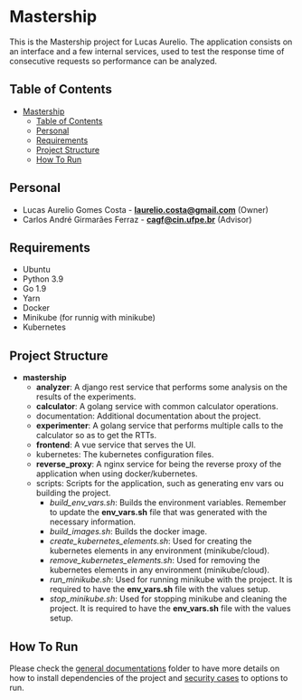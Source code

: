 # Mastership

This is the Mastership project for Lucas Aurelio.
The application consists on an interface and a few internal services, used to test the response time of consecutive requests so performance can be analyzed.

## Table of Contents

- [Mastership](#mastership)
  - [Table of Contents](#table-of-contents)
  - [Personal](#personal)
  - [Requirements](#requirements)
  - [Project Structure](#project-structure)
  - [How To Run](#how-to-run)

## Personal

- Lucas Aurelio Gomes Costa - **laurelio.costa@gmail.com** (Owner)
- Carlos André Girmarães Ferraz - **cagf@cin.ufpe.br** (Advisor)

## Requirements

- Ubuntu
- Python 3.9
- Go 1.9
- Yarn
- Docker
- Minikube (for runnig with minikube)
- Kubernetes

## Project Structure

- **mastership**
  - **analyzer**: A django rest service that performs some analysis on the results of the experiments.
  - **calculator**: A golang service with common calculator operations.
  - documentation: Additional documentation about the project.
  - **experimenter**: A golang service that performs multiple calls to the calculator so as to get the RTTs.
  - **frontend**: A vue service that serves the UI.
  - kubernetes: The kubernetes configuration files.
  - **reverse_proxy**: A nginx service for being the reverse proxy of the application when using docker/kubernetes.
  - scripts: Scripts for the application, such as generating env vars ou building the project.
    - *build_env_vars.sh*: Builds the environment variables. Remember to update the **env_vars.sh** file that was generated with the necessary information.
    - *build_images.sh*: Builds the docker image.
    - *create_kubernetes_elements.sh*: Used for creating the kubernetes elements in any environment (minikube/cloud).
    - *remove_kubernetes_elements.sh*: Used for removing the kubernetes elements in any environment (minikube/cloud).
    - *run_minikube.sh*: Used for running minikube with the project. It is required to have the **env_vars.sh** file with the values setup.
    - *stop_minikube.sh*: Used for stopping minikube and cleaning the project. It is required to have the **env_vars.sh** file with the values setup.

## How To Run

Please check the [general documentations](documentation) folder to have more details on how to install dependencies of the project and [security cases](scripts/security_cases/security_cases.md) to options to run.
